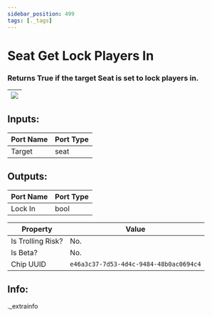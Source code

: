 ```yaml
---
sidebar_position: 499
tags: [._tags]
---
```


# Seat Get Lock Players In


### Returns True if the target Seat is set to lock players in.

| ![](https://images-ext-2.discordapp.net/external/MPmIaQzlEPmgGWlgi-WxBBXt0Bjv_zWPkg1y1f_sy3s/https/www.recroomcircuits.com/image/circuit/absolute-value?width=206&height=108) |
|-----|

## Inputs:
| Port Name | Port Type |
|-----------|-----------|
| Target | seat |

## Outputs:
| Port Name | Port Type |
|-----------|-----------|
| Lock In | bool | 

| Property  | Value |
|-------------------|-----------|
| Is Trolling Risk? | No. |
| Is Beta? | No. |
| Chip UUID | `e46a3c37-7d53-4d4c-9484-48b0ac0694c4` |

## Info:
._extrainfo